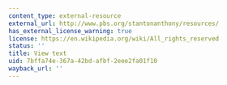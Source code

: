 ```yaml
---
content_type: external-resource
external_url: http://www.pbs.org/stantonanthony/resources/
has_external_license_warning: true
license: https://en.wikipedia.org/wiki/All_rights_reserved
status: ''
title: View text
uid: 7bffa74e-367a-42bd-afbf-2eee2fa01f10
wayback_url: ''
---
```

